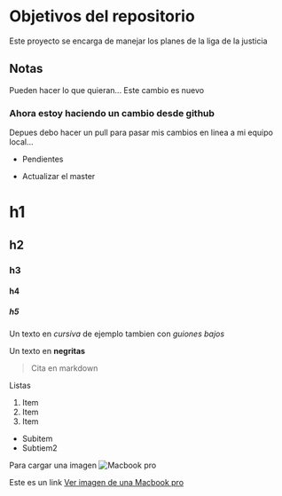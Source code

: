 # Objetivos del repositorio

Este proyecto se encarga de manejar los planes de la liga de la justicia


## Notas
Pueden hacer lo que quieran... Este cambio es nuevo



### Ahora estoy haciendo un cambio desde github

Depues debo hacer un pull para pasar mis cambios en linea a mi equipo local...

* Pendientes
- Actualizar el master

#  h1
##  h2
###  h3
####  h4 
#####  h5

Un texto en *cursiva* de ejemplo tambien con _guiones bajos_

Un texto en **negritas**
> Cita en markdown

Listas
1. Item
2. Item 
3. Item
  * Subitem
  * Subtiem2

Para cargar una imagen
![Macbook pro](https://www.costco.com.mx/medias/sys_master/products/ha7/h56/15636899201054.jpg)


Este es un link
[Ver imagen de una Macbook pro](https://www.costco.com.mx/medias/sys_master/products/ha7/h56/15636899201054.jpg)
